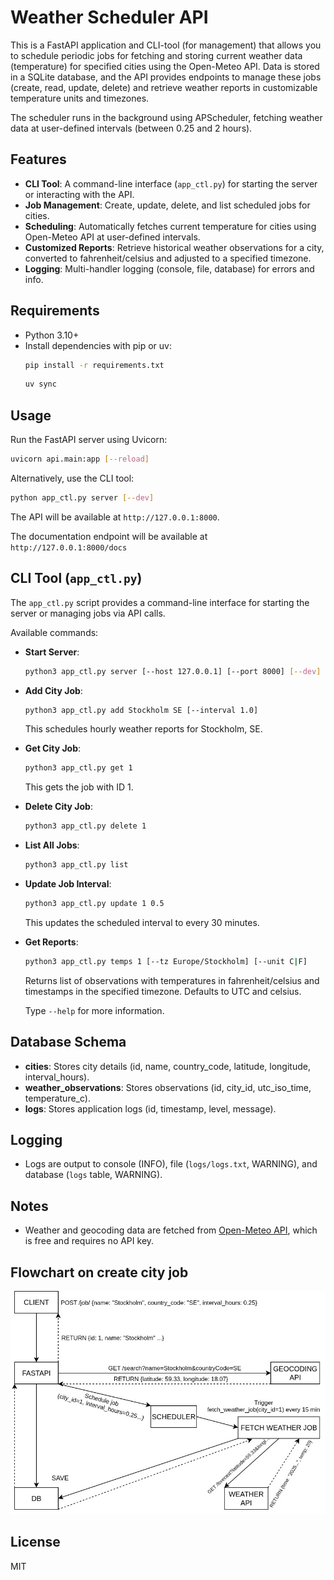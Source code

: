 # Weather Scheduler API

This is a FastAPI application and CLI-tool (for management) that allows you to schedule periodic jobs for fetching and storing current weather data (temperature) for specified cities using the Open-Meteo API. Data is stored in a SQLite database, and the API provides endpoints to manage these jobs (create, read, update, delete) and retrieve weather reports in customizable temperature units and timezones.

The scheduler runs in the background using APScheduler, fetching weather data at user-defined intervals (between 0.25 and 2 hours).

## Features

- **CLI Tool**: A command-line interface (`app_ctl.py`) for starting the server or interacting with the API.
- **Job Management**: Create, update, delete, and list scheduled jobs for cities.
- **Scheduling**: Automatically fetches current temperature for cities using Open-Meteo API at user-defined intervals.
- **Customized Reports**: Retrieve historical weather observations for a city, converted to fahrenheit/celsius and adjusted to a specified timezone.
- **Logging**: Multi-handler logging (console, file, database) for errors and info.

## Requirements

- Python 3.10+
- Install dependencies with pip or uv:
  ```bash
  pip install -r requirements.txt
  ```
  ```bash
  uv sync
  ```

## Usage

Run the FastAPI server using Uvicorn:

```bash
uvicorn api.main:app [--reload]
```
Alternatively, use the CLI tool:

```bash
python app_ctl.py server [--dev]
```
The API will be available at `http://127.0.0.1:8000`.

The documentation endpoint will be available at  `http://127.0.0.1:8000/docs`

## CLI Tool (`app_ctl.py`)

The `app_ctl.py` script provides a command-line interface for starting the server or managing jobs via API calls.

Available commands:

- **Start Server**:
  ```bash
  python3 app_ctl.py server [--host 127.0.0.1] [--port 8000] [--dev]
  ```

- **Add City Job**:
  ```bash
  python3 app_ctl.py add Stockholm SE [--interval 1.0]
  ```

  This schedules hourly weather reports for Stockholm, SE.

- **Get City Job**:
  ```bash
  python3 app_ctl.py get 1
  ```
  This gets the job with ID 1.

- **Delete City Job**:
  ```bash
  python3 app_ctl.py delete 1
  ```

- **List All Jobs**:
  ```bash
  python3 app_ctl.py list
  ```

- **Update Job Interval**:
  ```bash
  python3 app_ctl.py update 1 0.5
  ```
  This updates the scheduled interval to every 30 minutes.

- **Get Reports**:
  ```bash
  python3 app_ctl.py temps 1 [--tz Europe/Stockholm] [--unit C|F]
  ```
  Returns list of observations with temperatures in fahrenheit/celsius and timestamps in the specified timezone. Defaults to UTC and celsius.

  Type `--help` for more information.

## Database Schema

- **cities**: Stores city details (id, name, country_code, latitude, longitude, interval_hours).
- **weather_observations**: Stores observations (id, city_id, utc_iso_time, temperature_c).
- **logs**: Stores application logs (id, timestamp, level, message).

## Logging

- Logs are output to console (INFO), file (`logs/logs.txt`, WARNING), and database (`logs` table, WARNING).

## Notes

- Weather and geocoding data are fetched from [Open-Meteo API](https://open-meteo.com/), which is free and requires no API key.

## Flowchart on create city job

![flowchart_create_city_job](<flowchart.jpg>)

## License
MIT